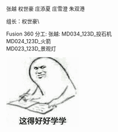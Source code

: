 张越
权世豪
庄添夏
庄雪澄
朱双港

组长：权世豪\

Fusion 360 分工:
    张越: MD034_123D_投石机\
          MD024_123D_火箭\
          MD023_123D_景观灯



![  ](https://github.com/shiep18/embai19/blob/master/Rudy/one.gif)
